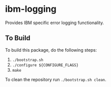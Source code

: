 # ibm-logging

Provides IBM specific error logging functionality.

## To Build

To build this package, do the following steps:

1. `./bootstrap.sh`
2. `./configure ${CONFIGURE_FLAGS}`
3. `make`

To clean the repository run `./bootstrap.sh clean`.
